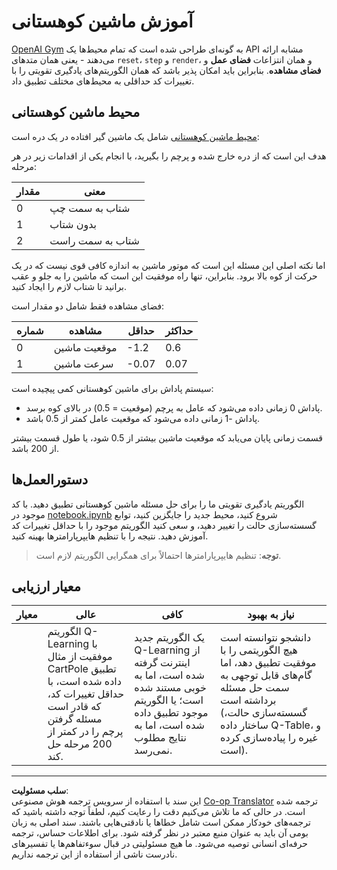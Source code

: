 <!--
CO_OP_TRANSLATOR_METADATA:
{
  "original_hash": "1f2b7441745eb52e25745423b247016b",
  "translation_date": "2025-09-04T00:31:48+00:00",
  "source_file": "8-Reinforcement/2-Gym/assignment.md",
  "language_code": "fa"
}
-->
# آموزش ماشین کوهستانی

[OpenAI Gym](http://gym.openai.com) به گونه‌ای طراحی شده است که تمام محیط‌ها یک API مشابه ارائه می‌دهند - یعنی همان متدهای `reset`، `step` و `render`، و همان انتزاعات **فضای عمل** و **فضای مشاهده**. بنابراین باید امکان پذیر باشد که همان الگوریتم‌های یادگیری تقویتی را با تغییرات کد حداقلی به محیط‌های مختلف تطبیق داد.

## محیط ماشین کوهستانی

[محیط ماشین کوهستانی](https://gym.openai.com/envs/MountainCar-v0/) شامل یک ماشین گیر افتاده در یک دره است:

هدف این است که از دره خارج شده و پرچم را بگیرید، با انجام یکی از اقدامات زیر در هر مرحله:

| مقدار | معنی |
|---|---|
| 0 | شتاب به سمت چپ |
| 1 | بدون شتاب |
| 2 | شتاب به سمت راست |

اما نکته اصلی این مسئله این است که موتور ماشین به اندازه کافی قوی نیست که در یک حرکت از کوه بالا برود. بنابراین، تنها راه موفقیت این است که ماشین را به جلو و عقب برانید تا شتاب لازم را ایجاد کنید.

فضای مشاهده فقط شامل دو مقدار است:

| شماره | مشاهده  | حداقل | حداکثر |
|-----|--------------|-----|-----|
|  0  | موقعیت ماشین | -1.2| 0.6 |
|  1  | سرعت ماشین | -0.07 | 0.07 |

سیستم پاداش برای ماشین کوهستانی کمی پیچیده است:

 * پاداش 0 زمانی داده می‌شود که عامل به پرچم (موقعیت = 0.5) در بالای کوه برسد.
 * پاداش -1 زمانی داده می‌شود که موقعیت عامل کمتر از 0.5 باشد.

قسمت زمانی پایان می‌یابد که موقعیت ماشین بیشتر از 0.5 شود، یا طول قسمت بیشتر از 200 باشد.

## دستورالعمل‌ها

الگوریتم یادگیری تقویتی ما را برای حل مسئله ماشین کوهستانی تطبیق دهید. با کد موجود در [notebook.ipynb](notebook.ipynb) شروع کنید، محیط جدید را جایگزین کنید، توابع گسسته‌سازی حالت را تغییر دهید، و سعی کنید الگوریتم موجود را با حداقل تغییرات کد آموزش دهید. نتیجه را با تنظیم هایپرپارامترها بهینه کنید.

> **توجه**: تنظیم هایپرپارامترها احتمالاً برای همگرایی الگوریتم لازم است.

## معیار ارزیابی

| معیار | عالی | کافی | نیاز به بهبود |
| -------- | --------- | -------- | ----------------- |
|          | الگوریتم Q-Learning با موفقیت از مثال CartPole تطبیق داده شده است، با حداقل تغییرات کد، که قادر است مسئله گرفتن پرچم را در کمتر از 200 مرحله حل کند. | یک الگوریتم جدید Q-Learning از اینترنت گرفته شده است، اما به خوبی مستند شده است؛ یا الگوریتم موجود تطبیق داده شده است، اما به نتایج مطلوب نمی‌رسد. | دانشجو نتوانسته است هیچ الگوریتمی را با موفقیت تطبیق دهد، اما گام‌های قابل توجهی به سمت حل مسئله برداشته است (گسسته‌سازی حالت، ساختار داده Q-Table، و غیره را پیاده‌سازی کرده است). |

---

**سلب مسئولیت**:  
این سند با استفاده از سرویس ترجمه هوش مصنوعی [Co-op Translator](https://github.com/Azure/co-op-translator) ترجمه شده است. در حالی که ما تلاش می‌کنیم دقت را رعایت کنیم، لطفاً توجه داشته باشید که ترجمه‌های خودکار ممکن است شامل خطاها یا نادقتی‌هایی باشند. سند اصلی به زبان بومی آن باید به عنوان منبع معتبر در نظر گرفته شود. برای اطلاعات حساس، ترجمه حرفه‌ای انسانی توصیه می‌شود. ما هیچ مسئولیتی در قبال سوءتفاهم‌ها یا تفسیرهای نادرست ناشی از استفاده از این ترجمه نداریم.